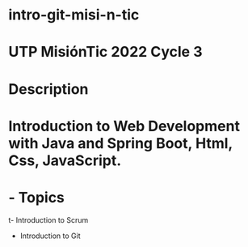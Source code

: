# intro-git-misi-n-tic
# UTP MisiónTic 2022 Cycle 3
# Description
# Introduction to Web Development with Java and Spring Boot, Html, Css, JavaScript.

# - Topics
t- Introduction to Scrum 
- Introduction to Git

